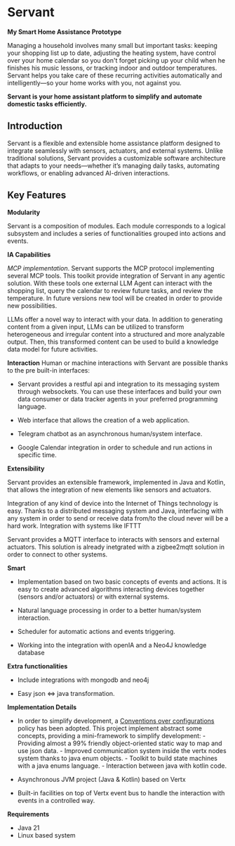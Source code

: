 # **Servant**

**My Smart Home Assistance Prototype**

Managing a household involves many small but important tasks: keeping your shopping list up to date, adjusting the heating system, have control over your home calendar so you don't forget picking up your child when he finishes his music lessons, or tracking indoor and outdoor temperatures. Servant helps you take care of these recurring activities automatically and intelligently—so your home works with you, not against you.

**Servant is your home assistant platform to simplify and automate domestic tasks efficiently.**

     
## **Introduction**

Servant is a flexible and extensible home assistance platform designed to integrate seamlessly with sensors, actuators, and external systems. Unlike traditional solutions, Servant provides a customizable software architecture that adapts to your needs—whether it’s managing daily tasks, automating workflows, or enabling advanced AI-driven interactions.

## **Key Features**

**Modularity**

Servant is a composition of modules. Each module corresponds to a logical subsystem and includes a series of functionalities grouped into actions and events.

**IA Capabilities**

*MCP implementation*. Servant supports the MCP protocol implementing several MCP tools. This toolkit provide integration of Servant in any agentic solution. With these tools one external LLM Agent can interact with the shopping list, query the calendar to review future tasks, and review the temperature. In future versions new tool will be created in order to provide new possibilities.  

LLMs offer a novel way to interact with your data. In addition to generating content from a given input, LLMs can be utilized to transform heterogeneous and irregular content into a structured and more analyzable output.
Then, this transformed content can be used to build a knowledge data model for future activities.  

**Interaction**
Human or machine interactions with Servant are possible thanks to the pre built-in interfaces:

* Servant provides a restful api and integration to its messaging system through websockets. You can use these interfaces and build your own data consumer or data tracker agents in your preferred programming language.

* Web interface that allows the creation of a web application.

* Telegram chatbot as an asynchronous human/system interface. 

* Google Calendar integration in order to schedule and run actions in specific time.


**Extensibility**

Servant provides an extensible framework, implemented in Java and Kotlin, that allows the integration of new elements like sensors and actuators.

Integration of any kind of device into the Internet of Things technology is easy. Thanks to a distributed messaging system and Java, interfacing with any system in order to send or receive data from/to the cloud never will be a hard work. Integration with systems like IFTTT 

Servant provides a MQTT interface to interacts with sensors and external actuators. This solution is already inetgrated with a zigbee2mqtt solution in order to connect to other systems.  


**Smart**
* Implementation based on two basic concepts of events and actions. It is easy to create advanced algorithms interacting devices together (sensors and/or actuators) or with external systems.

* Natural language processing in order to a better human/system interaction.

* Scheduler for automatic actions and events triggering.

* Working into the integration with openIA and a Neo4J knowledge database

**Extra functionalities**

* Include integrations with mongodb and neo4j 

* Easy json <=> java transformation.


**Implementation Details**

* In order to simplify development, a [Conventions over configurations](https://en.wikipedia.org/wiki/Convention_over_configuration) policy has been adopted. This project implement abstract some concepts, providing a mini-framework to simplify development:
       - Providing almost a 99% friendly object-oriented static way to map and use json data.
       - Improved communication system inside the vertx nodes system thanks to java enum objects.
       - Toolkit to build state machines with a java enums language.
       - Interaction between java with kotlin code.

* Asynchronous JVM project (Java & Kotlin) based on Vertx

* Built-in facilities on top of Vertx event bus to handle the interaction with events in a controlled way. 

**Requirements**

* Java 21
* Linux based system
